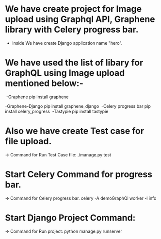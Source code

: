 # We have create project for Image upload using Graphql API, Graphene library with Celery progress bar.
   - Inside We have create Django application name "hero".
# We have used the list of libary for GraphQL using Image upload mentioned below:-
​
  -Graphene 
    pip install graphene
  
  -Graphene-Django
    pip install graphene_django
​
  -Celery progress bar
    pip install celery_progress
​
  -Tastypie
    pip install tastypie
​
# Also we have create Test case for file upload.
  -> Command for Run Test Case file:
    ./manage.py test
​
# Start Celery Command for progress bar.
  -> Command for Celery progress bar.
   celery -A demoGraphQl worker -l info
​
# Start Django Project Command:
  -> Command for Run project:
   python manage.py runserver